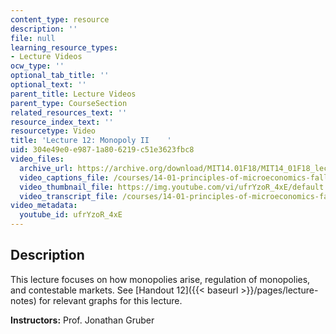 ```yaml
---
content_type: resource
description: ''
file: null
learning_resource_types:
- Lecture Videos
ocw_type: ''
optional_tab_title: ''
optional_text: ''
parent_title: Lecture Videos
parent_type: CourseSection
related_resources_text: ''
resource_index_text: ''
resourcetype: Video
title: 'Lecture 12: Monopoly II    '
uid: 304e49e0-e987-1a80-6219-c51e3623fbc8
video_files:
  archive_url: https://archive.org/download/MIT14.01F18/MIT14_01F18_lec12_300k.mp4
  video_captions_file: /courses/14-01-principles-of-microeconomics-fall-2018/1ba1bb8f9e86520aafbce4c3a265fc84_ufrYzoR_4xE.vtt
  video_thumbnail_file: https://img.youtube.com/vi/ufrYzoR_4xE/default.jpg
  video_transcript_file: /courses/14-01-principles-of-microeconomics-fall-2018/ab1f8336a41c95b673989e1740d487c3_ufrYzoR_4xE.pdf
video_metadata:
  youtube_id: ufrYzoR_4xE
---
```


Description
-----------

This lecture focuses on how monopolies arise, regulation of monopolies, and contestable markets. See [Handout 12]({{< baseurl >}}/pages/lecture-notes) for relevant graphs for this lecture. 

**Instructors:** Prof. Jonathan Gruber